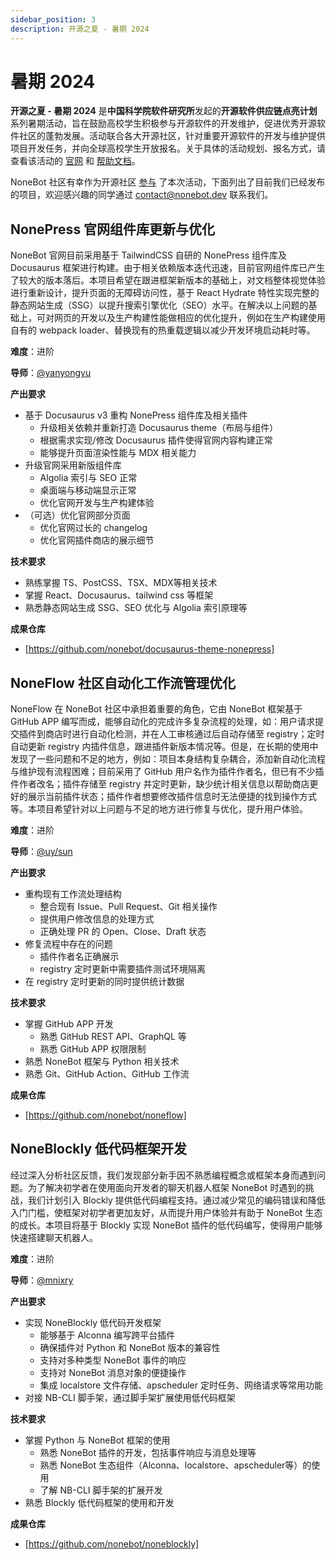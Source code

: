 ```yaml
---
sidebar_position: 3
description: 开源之夏 - 暑期 2024
---
```


# 暑期 2024

**开源之夏 - 暑期 2024** 是**中国科学院软件研究所**发起的**开源软件供应链点亮计划**系列暑期活动，旨在鼓励高校学生积极参与开源软件的开发维护，促进优秀开源软件社区的蓬勃发展。活动联合各大开源社区，针对重要开源软件的开发与维护提供项目开发任务，并向全球高校学生开放报名。关于具体的活动规划、报名方式，请查看该活动的 [官网](https://summer-ospp.ac.cn/) 和 [帮助文档](https://summer-ospp.ac.cn/help/)。

NoneBot 社区有幸作为开源社区 [参与](https://summer-ospp.ac.cn/org/orgdetail/e1fb5b8d-125a-4138-b756-25bd32c0a31a?lang=zh) 了本次活动，下面列出了目前我们已经发布的项目，欢迎感兴趣的同学通过 [contact@nonebot.dev](mailto:contact@nonebot.dev) 联系我们。

## NonePress 官网组件库更新与优化

NoneBot 官网目前采用基于 TailwindCSS 自研的 NonePress 组件库及 Docusaurus 框架进行构建。由于相关依赖版本迭代迅速，目前官网组件库已产生了较大的版本落后。本项目希望在跟进框架新版本的基础上，对文档整体视觉体验进行重新设计，提升页面的无障碍访问性，基于 React Hydrate 特性实现完整的静态网站生成（SSG）以提升搜索引擎优化（SEO）水平。在解决以上问题的基础上，可对网页的开发以及生产构建性能做相应的优化提升，例如在生产构建使用自有的 webpack loader、替换现有的热重载逻辑以减少开发环境启动耗时等。

**难度**：进阶

**导师**：[@yanyongyu](https://github.com/yanyongyu)

**产出要求**

- 基于 Docusaurus v3 重构 NonePress 组件库及相关插件
  - 升级相关依赖并重新打造 Docusaurus theme（布局与组件）
  - 根据需求实现/修改 Docusaurus 插件使得官网内容构建正常
  - 能够提升页面渲染性能与 MDX 相关能力
- 升级官网采用新版组件库
  - Algolia 索引与 SEO 正常
  - 桌面端与移动端显示正常
  - 优化官网开发与生产构建体验
- （可选）优化官网部分页面
  - 优化官网过长的 changelog
  - 优化官网插件商店的展示细节

**技术要求**

- 熟练掌握 TS、PostCSS、TSX、MDX等相关技术
- 掌握 React、Docusaurus、tailwind css 等框架
- 熟悉静态网站生成 SSG、SEO 优化与 Algolia 索引原理等

**成果仓库**

- [https://github.com/nonebot/docusaurus-theme-nonepress]

## NoneFlow 社区自动化工作流管理优化

NoneFlow 在 NoneBot 社区中承担着重要的角色，它由 NoneBot 框架基于 GitHub APP 编写而成，能够自动化的完成许多复杂流程的处理，如：用户请求提交插件到商店时进行自动化检测，并在人工审核通过后自动存储至 registry；定时自动更新 registry 内插件信息，跟进插件新版本情况等。但是，在长期的使用中发现了一些问题和不足的地方，例如：项目本身结构复杂耦合，添加新自动化流程与维护现有流程困难；目前采用了 GitHub 用户名作为插件作者名，但已有不少插件作者改名；插件存储至 registry 并定时更新，缺少统计相关信息以帮助商店更好的展示当前插件状态；插件作者想要修改插件信息时无法便捷的找到操作方式等。本项目希望针对以上问题与不足的地方进行修复与优化，提升用户体验。

**难度**：进阶

**导师**：[@uy/sun](https://github.com/he0119)

**产出要求**

- 重构现有工作流处理结构
  - 整合现有 Issue、Pull Request、Git 相关操作
  - 提供用户修改信息的处理方式
  - 正确处理 PR 的 Open、Close、Draft 状态
- 修复流程中存在的问题
  - 插件作者名正确展示
  - registry 定时更新中需要插件测试环境隔离
- 在 registry 定时更新的同时提供统计数据

**技术要求**

- 掌握 GitHub APP 开发
  - 熟悉 GitHub REST API、GraphQL 等
  - 熟悉 GitHub APP 权限限制
- 熟悉 NoneBot 框架与 Python 相关技术
- 熟悉 Git、GitHub Action、GitHub 工作流

**成果仓库**

- [https://github.com/nonebot/noneflow]

## NoneBlockly 低代码框架开发

经过深入分析社区反馈，我们发现部分新手因不熟悉编程概念或框架本身而遇到问题。为了解决初学者在使用面向开发者的聊天机器人框架 NoneBot 时遇到的挑战，我们计划引入 Blockly 提供低代码编程支持。通过减少常见的编码错误和降低入门门槛，使框架对初学者更加友好，从而提升用户体验并有助于 NoneBot 生态的成长。本项目将基于 Blockly 实现 NoneBot 插件的低代码编写，使得用户能够快速搭建聊天机器人。

**难度**：进阶

**导师**：[@mnixry](https://github.com/mnixry)

**产出要求**

- 实现 NoneBlockly 低代码开发框架
  - 能够基于 Alconna 编写跨平台插件
  - 确保插件对 Python 和 NoneBot 版本的兼容性
  - 支持对多种类型 NoneBot 事件的响应
  - 支持对 NoneBot 消息对象的便捷操作
  - 集成 localstore 文件存储、apscheduler 定时任务、网络请求等常用功能
- 对接 NB-CLI 脚手架，通过脚手架扩展使用低代码框架

**技术要求**

- 掌握 Python 与 NoneBot 框架的使用
  - 熟悉 NoneBot 插件的开发，包括事件响应与消息处理等
  - 熟悉 NoneBot 生态组件（Alconna、localstore、apscheduler等）的使用
  - 了解 NB-CLI 脚手架的扩展开发
- 熟悉 Blockly 低代码框架的使用和开发

**成果仓库**

- [https://github.com/nonebot/noneblockly]

